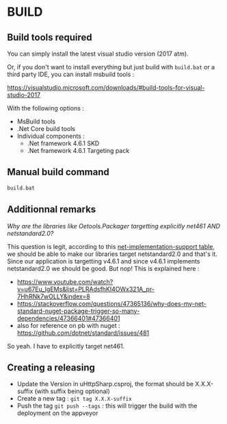 # BUILD

## Build tools required

You can simply install the latest visual studio version (2017 atm).

Or, if you don't want to install everything but just build with `build.bat` or a third party IDE, you can install msbuild tools :

https://visualstudio.microsoft.com/downloads/#build-tools-for-visual-studio-2017

With the following options :

- MsBuild tools
- .Net Core build tools
- Individual components :
  - .Net framework 4.6.1 SKD
  - .Net framework 4.6.1 Targeting pack

## Manual build command

```bat
build.bat
```

## Additionnal remarks

*Why are the libraries like Oetools.Packager targetting explicitly net461 AND netstandard2.0?*

This question is legit, according to this [net-implementation-support table](https://docs.microsoft.com/en-us/dotnet/standard/net-standard#net-implementation-support), we should be able to make our libraries target netstandard2.0 and that's it. Since our application is targetting v4.6.1 and since v4.6.1 implements netstandard2.0 we should be good. But nop! This is explained here :

- https://www.youtube.com/watch?v=u67Eu_IgEMs&list=PLRAdsfhKI4OWx321A_pr-7HhRNk7wOLLY&index=8
- https://stackoverflow.com/questions/47365136/why-does-my-net-standard-nuget-package-trigger-so-many-dependencies/47366401#47366401
- also for reference on pb with nuget : https://github.com/dotnet/standard/issues/481

So yeah. I have to explicitly target net461.

## Creating a releasing

- Update the Version in uHttpSharp.csproj, the format should be X.X.X-suffix (with suffix being optional)
- Create a new tag : `git tag X.X.X-suffix`
- Push the tag `git push --tags` : this will trigger the build with the deployment on the appveyor
